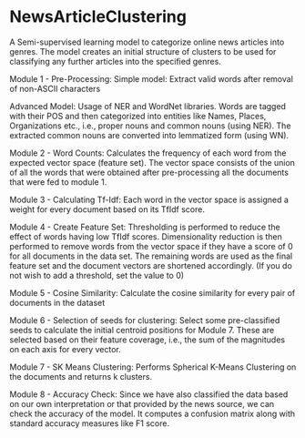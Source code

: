# NewsArticleClustering
A Semi-supervised learning model to categorize online news articles into genres. The model creates an initial structure of clusters to be used for classifying any further articles into the specified genres.

Module 1 - Pre-Processing:
Simple model: Extract valid words after removal of non-ASCII characters

Advanced Model: Usage of NER and WordNet libraries. Words are tagged with their POS and then categorized into entities like Names, Places, Organizations etc., i.e., proper nouns and common nouns (using NER). The extracted common nouns are converted into lemmatized form (using WN).

Module 2 - Word Counts:
Calculates the frequency of each word from the expected vector space (feature set). The vector space consists of the union of all the words that were obtained after pre-processing all the documents that were fed to module 1.

Module 3 - Calculating Tf-Idf:
Each word in the vector space is assigned a weight for every document based on its TfIdf score.

Module 4 - Create Feature Set:
Thresholding is performed to reduce the effect of words having low TfIdf scores. Dimensionality reduction is then performed to remove words from the vector space if they have a score of 0 for all documents in the data set. The remaining words are used as the final feature set and the document vectors are shortened accordingly. (If you do not wish to add a threshold, set the value to 0)

Module 5 - Cosine Similarity:
Calculate the cosine similarity for every pair of documents in the dataset

Module 6 - Selection of seeds for clustering:
Select some pre-classified seeds to calculate the initial centroid positions for Module 7. These are selected based on their feature coverage, i.e., the sum of the magnitudes on each axis for every vector.

Module 7 - SK Means Clustering:
Performs Spherical K-Means Clustering on the documents and returns k clusters.

Module 8 - Accuracy Check:
Since we have also classified the data based on our own interpretation or that provided by the news source, we can check the accuracy of the model. It computes a confusion matrix along with standard accuracy measures like F1 score.
